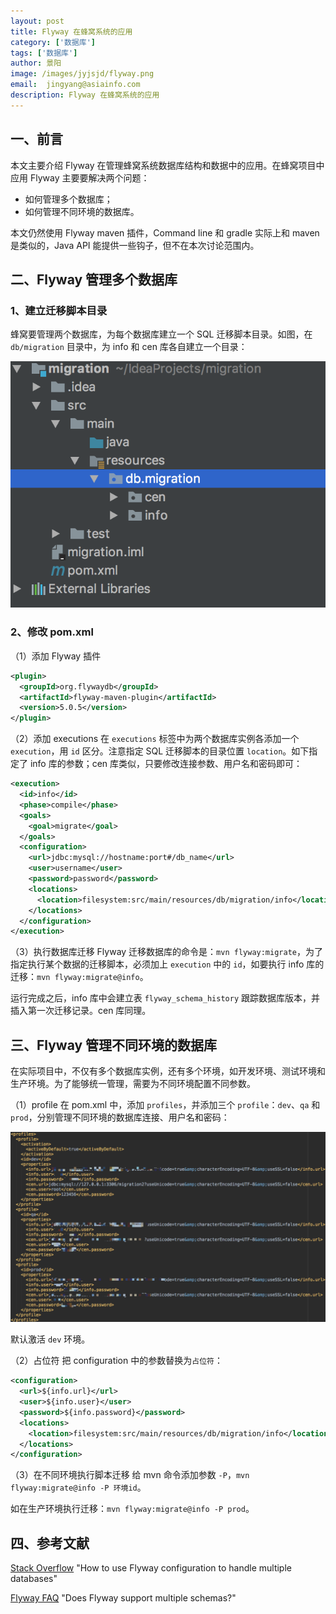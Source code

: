 ```yaml
---
layout: post
title: Flyway 在蜂窝系统的应用
category: ['数据库']
tags: ['数据库']
author: 景阳
image: /images/jyjsjd/flyway.png
email:  jingyang@asiainfo.com
description: Flyway 在蜂窝系统的应用
---
```


## 一、前言
本文主要介绍 Flyway 在管理蜂窝系统数据库结构和数据中的应用。在蜂窝项目中应用 Flyway 主要要解决两个问题：
* 如何管理多个数据库；
* 如何管理不同环境的数据库。

本文仍然使用 Flyway maven 插件，Command line 和 gradle 实际上和 maven 是类似的，Java API 能提供一些钩子，但不在本次讨论范围内。

## 二、Flyway 管理多个数据库

### 1、建立迁移脚本目录
蜂窝要管理两个数据库，为每个数据库建立一个 SQL 迁移脚本目录。如图，在 `db/migration` 目录中，为 info 和 cen 库各自建立一个目录：

![flyway_dir2.png](/images/jyjsjd/flyway_dir2.png)

### 2、修改 pom.xml

（1）添加 Flyway 插件
```xml
<plugin>
  <groupId>org.flywaydb</groupId>
  <artifactId>flyway-maven-plugin</artifactId>
  <version>5.0.5</version>
</plugin>
```

（2）添加 executions
在 `executions` 标签中为两个数据库实例各添加一个 `execution`，用 `id` 区分。注意指定 SQL 迁移脚本的目录位置 `location`。如下指定了 info 库的参数；cen 库类似，只要修改连接参数、用户名和密码即可：

```xml
<execution>
  <id>info</id>
  <phase>compile</phase>
  <goals>
    <goal>migrate</goal>
  </goals>
  <configuration>
    <url>jdbc:mysql://hostname:port#/db_name</url>
    <user>username</user>
    <password>password</password>
    <locations>
      <location>filesystem:src/main/resources/db/migration/info</location>
    </locations>
  </configuration>
</execution>
```

（3）执行数据库迁移
Flyway 迁移数据库的命令是：`mvn flyway:migrate`，为了指定执行某个数据的迁移脚本，必须加上 `execution` 中的 `id`，如要执行 info 库的迁移：`mvn flyway:migrate@info`。

运行完成之后，info 库中会建立表 `flyway_schema_history` 跟踪数据库版本，并插入第一次迁移记录。cen 库同理。

## 三、Flyway 管理不同环境的数据库
在实际项目中，不仅有多个数据库实例，还有多个环境，如开发环境、测试环境和生产环境。为了能够统一管理，需要为不同环境配置不同参数。

（1）profile
在 pom.xml 中，添加 `profiles`，并添加三个 `profile`：`dev`、`qa` 和 `prod`，分别管理不同环境的数据库连接、用户名和密码：

![profile.png](/images/jyjsjd/profile.png)

默认激活 `dev` 环境。

（2）占位符
把 configuration 中的参数替换为`占位符`：

```xml
<configuration>
  <url>${info.url}</url>
  <user>${info.user}</user>
  <password>${info.password}</password>
  <locations>
    <location>filesystem:src/main/resources/db/migration/info</location>
  </locations>
</configuration>
```

（3）在不同环境执行脚本迁移
给 mvn 命令添加参数 `-P`，`mvn flyway:migrate@info -P 环境id`。

如在生产环境执行迁移：`mvn flyway:migrate@info -P prod`。


## 四、参考文献
[Stack Overflow](https://stackoverflow.com/questions/23545657/how-to-use-flyway-configuration-to-handle-multiple-databases) "How to use Flyway configuration to handle multiple databases"

[Flyway FAQ](https://flywaydb.org/documentation/faq#multiple-schemas) "Does Flyway support multiple schemas?"
